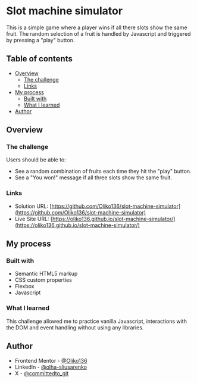 # Slot machine simulator

This is a simple game where a player wins if all there slots show the same fruit. The random selection of a fruit is handled by Javascript and triggered by pressing a "play" button.

## Table of contents

- [Overview](#overview)
  - [The challenge](#the-challenge)
  - [Links](#links)
- [My process](#my-process)
  - [Built with](#built-with)
  - [What I learned](#what-i-learned)
- [Author](#author)

## Overview

### The challenge

Users should be able to:

- See a random combination of fruits each time they hit the "play" button.
- See a "You won!" message if all three slots show the same fruit.

### Links

- Solution URL: [https://github.com/Oliko136/slot-machine-simulator](https://github.com/Oliko136/slot-machine-simulator)
- Live Site URL: [https://oliko136.github.io/slot-machine-simulator/](https://oliko136.github.io/slot-machine-simulator/)

## My process

### Built with

- Semantic HTML5 markup
- CSS custom properties
- Flexbox
- Javascript

### What I learned

This challenge allowed me to practice vanilla Javascript, interactions with the DOM and event handling without using any libraries.

## Author

- Frontend Mentor - [@Oliko136](https://www.frontendmentor.io/profile/Oliko136)
- LinkedIn - [@olha-sliusarenko](https://www.linkedin.com/in/olha-sliusarenko/)
- X - [@committedto_git](https://x.com/committedto_git)
